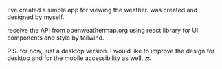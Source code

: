 I've created a simple app for viewing the weather. was created and designed by myself.

receive the API from openweathermap.org using react library for UI components and style by tailwind.

P.S. for now, just a desktop version. I would like to improve the design for desktop and for the mobile accessibility as well. 🔜
